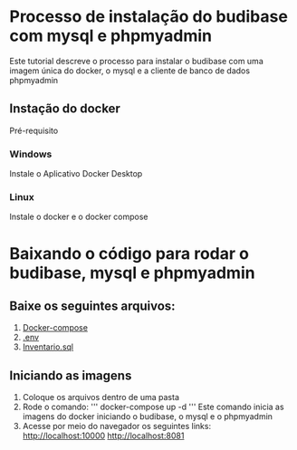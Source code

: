 # Processo de instalação do budibase com mysql e phpmyadmin 
Este tutorial descreve o processo para instalar o budibase com uma imagem única do docker, o mysql e a cliente de banco de dados phpmyadmin

## Instação do docker
 Pré-requisito 
 ### Windows 
  Instale o Aplicativo Docker Desktop
 ### Linux 
  Instale o docker e o docker compose

# Baixando o código para rodar o budibase, mysql e phpmyadmin
  ## Baixe os  seguintes arquivos:
  1. [Docker-compose](https://raw.githubusercontent.com/felipefo/budibase/main/docker-compose.yaml)
  2. [.env](https://raw.githubusercontent.com/felipefo/budibase/main/.env)
  3. [Inventario.sql](https://raw.githubusercontent.com/felipefo/budibase/main/inventario.sql)

  ## Iniciando as imagens 
  1. Coloque os arquivos dentro de uma pasta
  2. Rode o comando:
     ''' docker-compose up -d ''' 
  Este comando inicia as imagens do docker iniciando  o budibase, o mysql e o phpmyadmin
  3. Acesse por meio do navegador os seguintes links:
     [http://localhost:10000](http://localhost:10000)
     [http://localhost:8081](http://localhost:8081)
     


